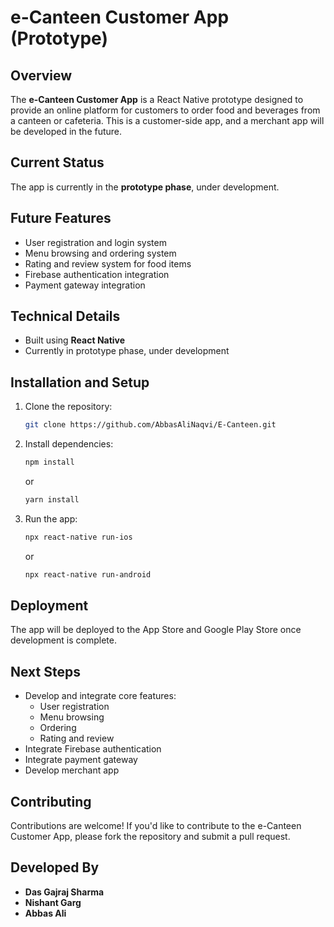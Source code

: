 # e-Canteen Customer App (Prototype)

## Overview
The **e-Canteen Customer App** is a React Native prototype designed to provide an online platform for customers to order food and beverages from a canteen or cafeteria. This is a customer-side app, and a merchant app will be developed in the future.

## Current Status
The app is currently in the **prototype phase**, under development.

## Future Features
- User registration and login system
- Menu browsing and ordering system
- Rating and review system for food items
- Firebase authentication integration
- Payment gateway integration

## Technical Details
- Built using **React Native**
- Currently in prototype phase, under development

## Installation and Setup
1. Clone the repository:
    ```bash
    git clone https://github.com/AbbasAliNaqvi/E-Canteen.git
    ```
2. Install dependencies:
    ```bash
    npm install
    ```
    or
    ```bash
    yarn install
    ```
3. Run the app:
    ```bash
    npx react-native run-ios
    ```
    or
    ```bash
    npx react-native run-android
    ```

## Deployment
The app will be deployed to the App Store and Google Play Store once development is complete.

## Next Steps
- Develop and integrate core features:
    - User registration
    - Menu browsing
    - Ordering
    - Rating and review
- Integrate Firebase authentication
- Integrate payment gateway
- Develop merchant app

## Contributing
Contributions are welcome! If you'd like to contribute to the e-Canteen Customer App, please fork the repository and submit a pull request.

## Developed By
- **Das Gajraj Sharma**
- **Nishant Garg**
- **Abbas Ali**
